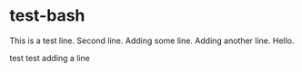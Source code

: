 # test-bash

This is a test line.
Second line.
Adding some line.
Adding another line.
Hello.

test test adding a line
